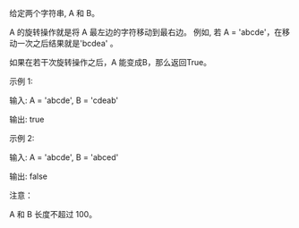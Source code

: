 给定两个字符串, A 和 B。

A 的旋转操作就是将 A 最左边的字符移动到最右边。 例如, 若 A = 'abcde'，在移动一次之后结果就是'bcdea' 。

如果在若干次旋转操作之后，A 能变成B，那么返回True。

示例 1:

输入: A = 'abcde', B = 'cdeab'

输出: true

示例 2:

输入: A = 'abcde', B = 'abced'

输出: false

注意：

A 和 B 长度不超过 100。
